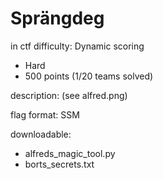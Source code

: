 # Sprängdeg

in ctf difficulty: Dynamic scoring 
 - Hard
 - 500 points (1/20 teams solved)

description: (see alfred.png)

flag format: SSM

downloadable:
  - alfreds_magic_tool.py
  - borts_secrets.txt